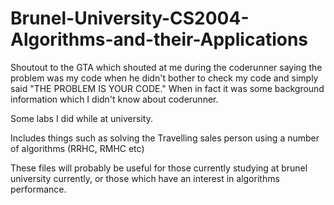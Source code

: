 # Brunel-University-CS2004-Algorithms-and-their-Applications

Shoutout to the GTA which shouted at me during the coderunner saying the problem was my code when he didn't bother to check my code and simply said "THE PROBLEM IS YOUR CODE." When in fact it was some background information which I didn't know about coderunner.

Some labs I did while at university.

Includes things such as solving the Travelling sales person using a number of algorithms (RRHC, RMHC etc)

These files will  probably be useful for those currently studying at brunel university currently, or those which have an interest in algorithms performance.
